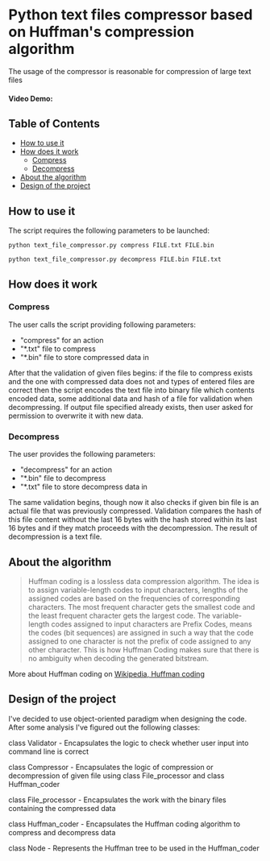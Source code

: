 # Python text files compressor based on Huffman's compression algorithm
The usage of the compressor is reasonable for compression of large text files
#### Video Demo:  <URL HERE>
## Table of Contents

* [How to use it](#how-to-use-it)
* [How does it work](#how-does-it-work)
  * [Compress](#compress)
  * [Decompress](#decompress)
* [About the algorithm](#about-the-algorithm)
* [Design of the project](#design-of-the-project)

## How to use it
The script requires the following parameters to be launched: 

 ```
 python text_file_compressor.py compress FILE.txt FILE.bin
```
 ```
 python text_file_compressor.py decompress FILE.bin FILE.txt
```
 
## How does it work
 ### Compress
 The user calls the script providing following parameters: 
 * "compress" for an action
 * "*.txt" file to compress 
 * "*.bin" file to store compressed data in
 
 After that the validation of given files begins: if the file to compress exists and the one with compressed data does not and types of entered files are correct then the script encodes the text file into binary file which contents encoded data, some additional data and hash of a file for validation when decompressing. If output file specified already exists, then user asked for permission to overwrite it with new data.
 
 ### Decompress
 The user provides the following parameters: 
 * "decompress" for an action
 * "*.bin" file to decompress
 * "*.txt" file to store decompress data in
 
 The same validation begins, though now it also checks if given bin file is an actual file that was previously compressed. Validation compares the hash of this file content without the last 16 bytes with the hash stored within its last 16 bytes and if they match proceeds with the decompression. The result of decompression is a text file.

## About the algorithm
> Huffman coding is a lossless data compression algorithm. The idea is to assign variable-length codes to input characters, lengths of the assigned codes are based on the frequencies of corresponding characters. The most frequent character gets the smallest code and the least frequent character gets the largest code.
The variable-length codes assigned to input characters are Prefix Codes, means the codes (bit sequences) are assigned in such a way that the code assigned to one character is not the prefix of code assigned to any other character. This is how Huffman Coding makes sure that there is no ambiguity when decoding the generated bitstream.  
 
More about Huffman coding on [Wikipedia, Huffman coding](https://en.wikipedia.org/wiki/Huffman_coding#Basic_technique)

 ## Design of the project
 I've decided to use object-oriented paradigm when designing the code. After some analysis I've figured out the following classes:
 
 class Validator - Encapsulates the logic to check whether user input into command line is correct
 
 class Compressor - Encapsulates the logic of compression or decompression of given file using class File_processor and class Huffman_coder
 
 class File_processor - Encapsulates the work with the binary files containing the compressed data
 
 class Huffman_coder - Encapsulates the Huffman coding algorithm to compress and decompress data
 
 class Node - Represents the Huffman tree to be used in the Huffman_coder
